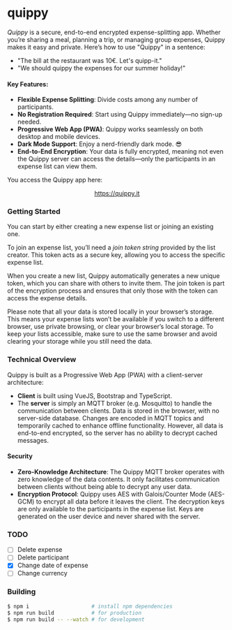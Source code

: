 # quippy

_Quippy_ is a secure, end-to-end encrypted expense-splitting app. Whether you’re sharing a meal, planning a trip, or managing group expenses, Quippy makes it easy and private. Here’s how to use "Quippy" in a sentence:
- "The bill at the restaurant was 10€. Let's quipp-it."
- "We should quippy the expenses for our summer holiday!"



#### Key Features:
- **Flexible Expense Splitting**: Divide costs among any number of participants.
- **No Registration Required**: Start using Quippy immediately—no sign-up needed.
- **Progressive Web App (PWA)**: Quippy works seamlessly on both desktop and mobile devices.
- **Dark Mode Support**: Enjoy a nerd-friendly dark mode. 😎
- **End-to-End Encryption**: Your data is fully encrypted, meaning not even the Quippy server can access the details—only the participants in an expense list can view them.

You access the Quippy app here:

<div align="center">
  <a href="https://quippy.it" target="_blank">
    https://quippy.it
  </a>
</div>



### Getting Started

You can start by either creating a new expense list or joining an existing one.

To join an expense list, you’ll need a _join token string_ provided by the list creator. This token acts as a secure key, allowing you to access the specific expense list.

When you create a new list, Quippy automatically generates a new unique token, which you can share with others to invite them. The join token is part of the encryption process and ensures that only those with the token can access the expense details.

Please note that all your data is stored locally in your browser’s storage. This means your expense lists won’t be available if you switch to a different browser, use private browsing, or clear your browser’s local storage. To keep your lists accessible, make sure to use the same browser and avoid clearing your storage while you still need the data.

### Technical Overview

Quippy is built as a Progressive Web App (PWA) with a client-server architecture:
- **Client** is built using VueJS, Bootstrap and TypeScript.
- The **server** is simply an MQTT broker (e.g. Mosquitto) to handle the communication between clients. Data is stored in the browser, with no server-side database. Changes are encoded in MQTT topics and temporarily cached to enhance offline functionality. However, all data is end-to-end encrypted, so the server has no ability to decrypt cached messages.

#### Security
- **Zero-Knowledge Architecture**: The Quippy MQTT broker operates with zero knowledge of the data contents. It only facilitates communication between clients without being able to decrypt any user data.
- **Encryption Protocol**: Quippy uses AES with Galois/Counter Mode (AES-GCM) to encrypt all data before it leaves the client. The decryption keys are only available to the participants in the expense list. Keys are generated on the user device and never shared with the server.

### TODO

- [ ] Delete expense
- [ ] Delete participant
- [X] Change date of expense
- [ ] Change currency

### Building

```bash
$ npm i                    # install npm dependencies
$ npm run build            # for production
$ npm run build -- --watch # for development
```

